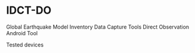 IDCT-DO
=======


Global Earthquake Model 
Inventory Data Capture Tools 
Direct Observation 
Android Tool




Tested devices